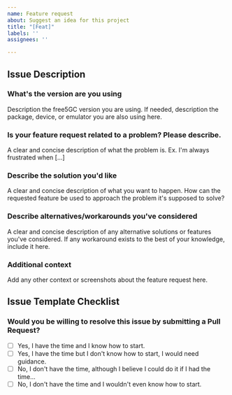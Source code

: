 ```yaml
---
name: Feature request
about: Suggest an idea for this project
title: "[Feat]"
labels: ''
assignees: ''

---
```


<!--
If you don't follow the issue template, your issue may be closed.
Please note this is an issue tracker, not a support forum.
For general questions, please use Forum.
-->

## Issue Description

### What's the version are you using
Description the free5GC version you are using. If needed, description the package, device, or emulator you are also using here.

### Is your feature request related to a problem? Please describe.
A clear and concise description of what the problem is. Ex. I'm always frustrated when [...]

### Describe the solution you'd like
A clear and concise description of what you want to happen. How can the requested feature be used to approach the problem it's supposed to solve?

### Describe alternatives/workarounds you've considered
A clear and concise description of any alternative solutions or features you've considered. If any workaround exists to the best of your knowledge, include it here.

### Additional context
Add any other context or screenshots about the feature request here.

## Issue Template Checklist

<!-- Please answer the questions below. If you don't, your issue may be closed. -->

### Would you be willing to resolve this issue by submitting a Pull Request?

<!-- Remember that first contributors are welcome! -->

- [ ] Yes, I have the time and I know how to start.
- [ ] Yes, I have the time but I don't know how to start, I would need guidance.
- [ ] No, I don't have the time, although I believe I could do it if I had the time...
- [ ] No, I don't have the time and I wouldn't even know how to start.
